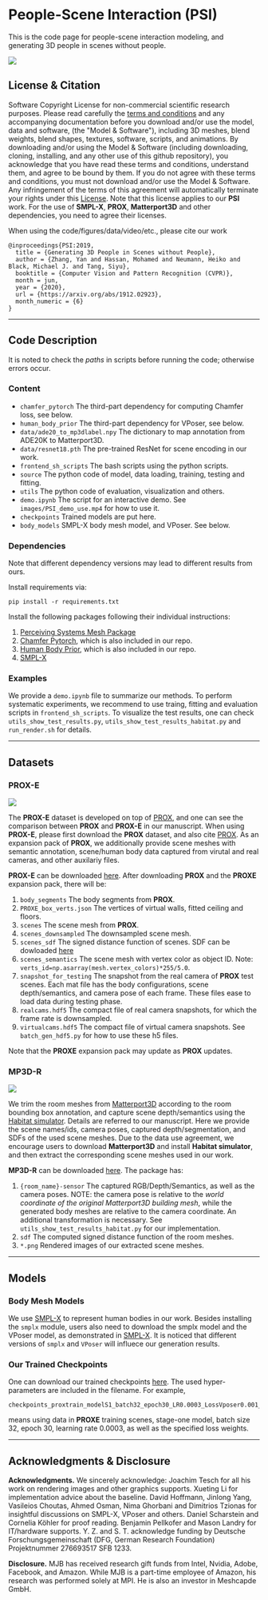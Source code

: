 # People-Scene Interaction (PSI)
This is the code page for people-scene interaction modeling, and generating 3D people in scenes without people. 

![](images/PSI.PNG)

[//]: # "![](images/teaser.png)"

## License & Citation
Software Copyright License for non-commercial scientific research purposes. Please read carefully the [terms and conditions](LICENSE) and any accompanying documentation before you download and/or use the model, data and software, (the "Model & Software"), including 3D meshes, blend weights, blend shapes, textures, software, scripts, and animations. By downloading and/or using the Model & Software (including downloading, cloning, installing, and any other use of this github repository), you acknowledge that you have read these terms and conditions, understand them, and agree to be bound by them. If you do not agree with these terms and conditions, you must not download and/or use the Model & Software. Any infringement of the terms of this agreement will automatically terminate your rights under this [License](LICENSE). Note that this license applies to our __PSI__ work. For the use of __SMPL-X__, __PROX__, __Matterport3D__ and other dependencies, you need to agree their licenses. 


When using the code/figures/data/video/etc., please cite our work
```
@inproceedings{PSI:2019,
  title = {Generating 3D People in Scenes without People},
  author = {Zhang, Yan and Hassan, Mohamed and Neumann, Heiko and Black, Michael J. and Tang, Siyu},
  booktitle = {Computer Vision and Pattern Recognition (CVPR)},
  month = jun,
  year = {2020},
  url = {https://arxiv.org/abs/1912.02923},
  month_numeric = {6}
}
```



___
## Code Description

It is noted to check the *paths* in scripts before running the code; otherwise errors occur. 


### Content
  * `chamfer_pytorch` The third-part dependency for computing Chamfer loss, see below.
  * `human_body_prior` The third-part dependency for VPoser, see below.
  * `data/ade20_to_mp3dlabel.npy` The dictionary to map annotation from ADE20K to Matterport3D.
  * `data/resnet18.pth` The pre-trained ResNet for scene encoding in our work.
  * `frontend_sh_scripts` The bash scripts using the python scripts.
  * `source` The python code of model, data loading, training, testing and fitting.
  * `utils` The python code of evaluation, visualization and others.
  * `demo.ipynb` The script for an interactive demo. See `images/PSI_demo_use.mp4` for how to use it.
  * `checkpoints` Trained models are put here.
  * `body_models` SMPL-X body mesh model, and VPoser. See below.



### Dependencies
Note that different dependency versions may lead to different results from ours.

Install requirements via:
```
pip install -r requirements.txt
```

Install the following packages following their individual instructions:
  1. [Perceiving Systems Mesh Package](https://github.com/MPI-IS/mesh)
  2. [Chamfer Pytorch](https://github.com/ThibaultGROUEIX/ChamferDistancePytorch/tree/719b0f1ca5ba370616cb837c03ab88d9a88173ff), which is also included in our repo.
  3. [Human Body Prior](https://github.com/nghorbani/human_body_prior), which is also included in our repo.
  4. [SMPL-X](https://github.com/vchoutas/smplify-x)



### Examples

We provide a `demo.ipynb` file to summarize our methods. To perform systematic experiments, we recommend to use traing, fitting and evaluation scripts in `frontend_sh_scripts`. To visualize the test results, one can check `utils_show_test_results.py`, `utils_show_test_results_habitat.py` and `run_render.sh` for details.

___
## Datasets

### PROX-E

![](images/proxe.png)

The __PROX-E__ dataset is developed on top of [PROX](https://prox.is.tue.mpg.de/), and one can see the comparison between __PROX__ and __PROX-E__ in our manuscript. When using __PROX-E__, please first download the __PROX__ dataset, and also cite [PROX](https://prox.is.tue.mpg.de/). As an expansion pack of __PROX__, we additionally provide scene meshes with semantic annotation, scene/human body data captured from virutal and real cameras, and other auxilariy files.

__PROX-E__ can be downloaded [here](https://drive.google.com/file/d/1WfhoRv45ch5xb_UFbCAwkavPyHszhCyY/view). After downloading __PROX__ and the __PROXE__ expansion pack, there will be:
  1. `body_segments` The body segments from __PROX__.
  2. `PROXE_box_verts.json` The vertices of virtual walls, fitted ceiling and floors.
  3. `scenes` The scene mesh from __PROX__.
  4. `scenes_downsampled` The downsampled scene mesh.
  5. `scenes_sdf` The signed distance function of scenes. SDF can be dowloaded [here](https://drive.google.com/file/d/1O00Qixblnq03KDcP6RuDvHkgZQ_vK_pA/view?usp=sharing)
  6. `scenes_semantics` The scene mesh with vertex color as object ID. Note: `verts_id=np.asarray(mesh.vertex_colors)*255/5.0`.
  7. `snapshot_for_testing` The snapshot from the real camera of __PROX__ test scenes. Each mat file has the body configurations, scene depth/semantics, and camera pose of each frame. These files ease to load data during testing phase.
  8. `realcams.hdf5` The compact file of real camera snapshots, for which the frame rate is downsampled.
  9. `virtualcams.hdf5` The compact file of virtual camera snapshots. See `batch_gen_hdf5.py` for how to use these h5 files.

Note that the __PROXE__ expansion pack may update as __PROX__ updates.



### MP3D-R

![](images/mp3dr.png)

We trim the room meshes from [Matterport3D](https://github.com/niessner/Matterport) according to the room bounding box annotation, and capture scene depth/semantics using the [Habitat simulator](https://aihabitat.org/). Details are referred to our manuscript. Here we provide the scene names/ids, camera poses, captured depth/segmentation, and SDFs of the used scene meshes. Due to the data use agreement, we encourage users to download __Matterport3D__ and install __Habitat simulator__, and then extract the corresponding scene meshes used in our work.

__MP3D-R__ can be downloaded [here](https://drive.google.com/file/d/1A6ecDjPt7hGBaxFI61QVogWNyGon_FJg/view?usp=sharing). The package has:
  1. `{room_name}-sensor` The captured RGB/Depth/Semantics, as well as the camera poses. NOTE: the camera pose is relative to the *world coordinate of the original Matterport3D building mesh*, while the generated body meshes are relative to the camera coordinate. An additional transformation is necessary. See `utils_show_test_results_habitat.py` for our implementation. 
  2. `sdf` The computed signed distance function of the room meshes.
  3. `*.png` Rendered images of our extracted scene meshes.


___
## Models

### Body Mesh Models
We use [SMPL-X](https://smpl-x.is.tue.mpg.de/) to represent human bodies in our work. Besides installing the `smplx` module, users also need to download the smplx model and the VPoser model, as demonstrated in [SMPL-X](https://smpl-x.is.tue.mpg.de/). It is noticed that different versions of `smplx` and `VPoser` will influece our generation results.


### Our Trained Checkpoints
One can download our trained checkpoints [here](https://drive.google.com/file/d/1w9Sl94ku6L7nwBzdXsApSQO1lOf-yFCB/view?usp=sharing). The used hyper-parameters are included in the filename. For example,
```
checkpoints_proxtrain_modelS1_batch32_epoch30_LR0.0003_LossVposer0.001_LossKL0.1_LossContact0.001_LossCollision0.01
```
means using data in __PROXE__ training scenes, stage-one model, batch size 32, epoch 30, learning rate 0.0003, as well as the specified loss weights.



___
## Acknowledgments & Disclosure 
__Acknowledgments.__ We sincerely acknowledge: Joachim Tesch for all his work on rendering images and other graphics supports. Xueting Li for implementation advice about the baseline. David Hoffmann, Jinlong Yang, Vasileios Choutas, Ahmed Osman, Nima Ghorbani and Dimitrios Tzionas for insightful discussions on SMPL-X, VPoser and others. Daniel Scharstein and Cornelia Köhler for proof reading. Benjamin Pellkofer and Mason Landry for IT/hardware supports. Y. Z. and S. T. acknowledge funding by Deutsche
Forschungsgemeinschaft (DFG, German Research Foundation) Projektnummer 276693517 SFB 1233.

__Disclosure.__ MJB has received research gift funds from Intel, Nvidia, Adobe, Facebook, and Amazon. While MJB is a part-time employee of Amazon, his research was performed solely at MPI. He is also an investor in Meshcapde GmbH.

